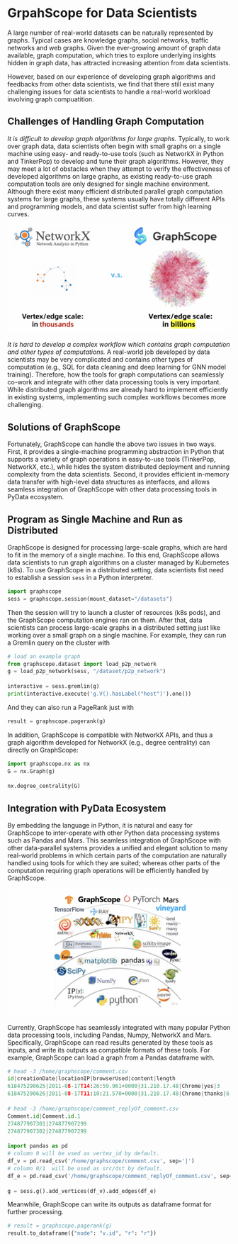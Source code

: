 # GrpahScope for Data Scientists

A large number of real-world datasets can be naturally represented by graphs. Typical cases 
are knowledge graphs, social networks, traffic networks and web graphs. Given the ever-growing amount of graph data available, graph computation, which tries to explore underlying insights hidden in graph data, has attracted increasing attention from data scientists.

However, based on our experience of developing graph algorithms and feedbacks from other data scientists, we find that there still exist many challenging issues for data scientists to handle a real-world workload involving graph compuatition.

## Challenges of Handling Graph Computation

*It is difficult to develop graph algorithms for large graphs.* Typically, to work over graph data, data scientists often begin with small graphs on a single machine using easy- and ready-to-use tools (such as NetworkX in Python and TinkerPop) to develop and tune their graph algorithms. However, they may meet a lot of obstacles when they attempt to verify the effectiveness of developed algorithms on large graphs, as existing ready-to-use graph computation tools are only designed for single machine environment. Although there exist many efficient distributed parallel graph computation systems for large graphs, these systems usually have totally different APIs and programming models, and data scientist suffer from high learning curves.

![Graph scales of networkx and graphscope](./images/graph-scale.png)

*It is hard to develop a complex workflow which contains graph computation and other types of computations.* A real-world job developed by data scientists may be very complicated and contains other types of computation (e.g., SQL for data cleaning and deep learning for GNN model training). Therefore, how the tools for graph computations can seamlessly co-work and integrate with other data processing tools is very important. While distributed graph algorithms are already hard to implement efficiently in existing systems, implementing such complex workflows becomes more challenging.


## Solutions of GraphScope

Fortunately, GraphScope can handle the above two issues in two ways. First, it provides a single-machine programming abstraction in Python that supports a variety of graph operations in easy-to-use tools (TinkerPop, NetworkX, etc.), while hides the system distributed deployment and running complexity from the data scientists. Second, it provides efficient in-memory data transfer with high-level data structures as interfaces, and allows seamless integration of GraphScope with other data processing tools in PyData ecosystem.

## Program as Single Machine and Run as Distributed 

GraphScope is designed for processing large-scale graphs, which are hard to fit in the memory of a single machine. To this end, GraphScope allows data scientists to run graph algorithms on a cluster managed by Kubernetes (k8s). To use GraphScope in a distributed setting, data scientists fist need to establish a session `sess` in a Python interpreter.

```python
import graphscope
sess = graphscope.session(mount_dataset="/datasets")
```

Then the session will try to launch a cluster of resources (k8s pods), and the GraphScope computation engines ran on them. After that, data scientists can process large-scale graphs in a distributed setting just like working over a small graph on a single machine. For example, they can run a Gremlin query on the cluster with 

```python
# load an example graph
from graphscope.dataset import load_p2p_network
g = load_p2p_network(sess, "/dataset/p2p_network")

interactive = sess.gremlin(g)
print(interactive.execute('g.V().hasLabel("host")').one())
```

And they can also run a PageRank just with
```python
result = graphscope.pagerank(g)
```

In addition, GraphScope is compatible with NetworkX APIs, and thus a graph algorithm developed for NetworkX (e.g., degree centrality) can directly on GraphScope:
```python
import graphscope.nx as nx
G = nx.Graph(g)

nx.degree_centrality(G)
```

## Integration with PyData Ecosystem

By embedding the language in Python, it is natural and easy for GraphScope to inter-operate with other Python data processing systems such as Pandas and Mars. This seamless integration of GraphScope with other data-parallel systems provides a unified and elegant solution to many real-world problems in which certain parts of the computation are naturally handled using tools for which they are suited; whereas other parts of the computation requiring graph operations will be efficiently handled by GraphScope.

![GraphScope in PyData ecosystem](./images/pydata-eco.png)

Currently, GraphScope has seamlessly integrated with many popular Python data processing tools, including Pandas, Numpy, NetworkX and Mars. Specifically, GraphScope can read results generated by these tools as inputs, and write its outputs as compatible formats of these tools. For example, GraphScope can load a graph from a Pandas dataframe with.

```python
# head -3 /home/graphscope/comment.csv
id|creationDate|locationIP|browserUsed|content|length
618475290625|2011-08-17T14:26:59.961+0000|31.210.17.48|Chrome|yes|3
618475290626|2011-08-17T11:10:21.570+0000|31.210.17.48|Chrome|thanks|6

# head -3 /home/graphscope/comment_replyOf_comment.csv
Comment.id|Comment.id.1
274877907301|274877907299
274877907302|274877907299

import pandas as pd
# column 0 will be used as vertex_id by default.
df_v = pd.read_csv('/home/graphscope/comment.csv', sep='|')
# column 0/1  will be used as src/dst by default.
df_e = pd.read_csv('/home/graphscope/comment_replyOf_comment.csv', sep='|')

g = sess.g().add_vertices(df_v).add_edges(df_e)
```

Meanwhile, GraphScope can write its outputs as dataframe format for further processing.

```python
# result = graphscope.pagerank(g)
result.to_dataframe({"node": "v.id", "r": "r"})
```

